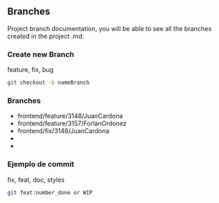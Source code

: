## Branches
Project branch documentation, you will be able to see all the branches created in the project .md:
### Create new Branch
feature, fix, bug
```bash 
git checkout -b nameBranch
```
### Branches
- frontend/feature/3148/JuanCardona
- frontend/feature/3157/ForlanOrdonez
- frontend/fix/3148/JuanCardona
-
-


### Ejemplo de commit 

fix, feat, doc, styles
```bash 
git feat:number_done or WIP
```

